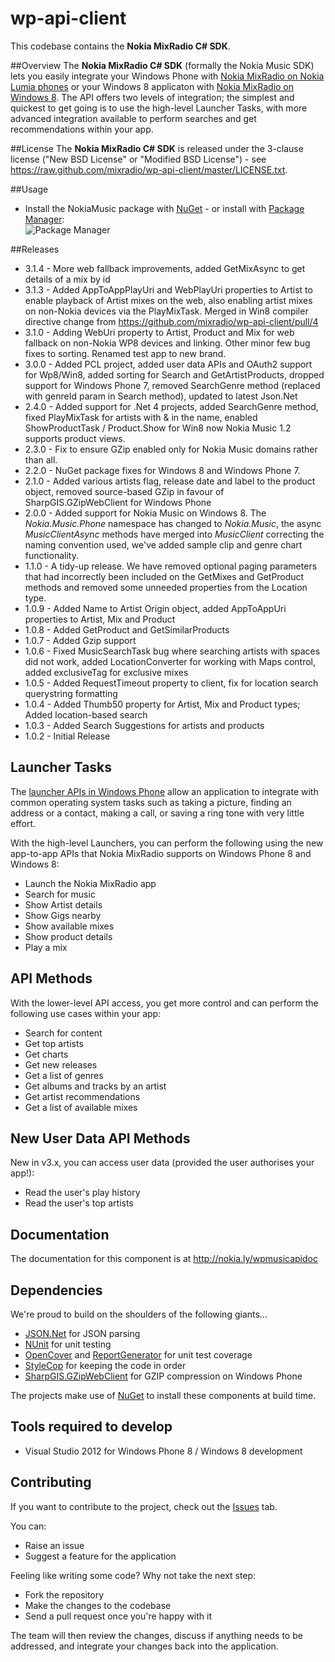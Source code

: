 # wp-api-client

This codebase contains the **Nokia MixRadio C# SDK**.

##Overview
The **Nokia MixRadio C# SDK** (formally the Nokia Music SDK) lets you easily integrate your Windows Phone with [Nokia MixRadio on Nokia Lumia phones](http://nokia.ly/musicapp)
or your Windows 8 applicaton with [Nokia MixRadio on Windows 8](http://nokia.ly/musicappwin8).
The API offers two levels of integration; the simplest and quickest to get going is to use the high-level Launcher Tasks, with more advanced integration available to perform searches and get recommendations within your app.

##License
The **Nokia MixRadio C# SDK** is released under the 3-clause license ("New BSD License" or "Modified BSD License") - see <https://raw.github.com/mixradio/wp-api-client/master/LICENSE.txt>.

##Usage

 - Install the NokiaMusic package with [NuGet](https://nuget.org/packages/NokiaMusic) - or install with [Package Manager](http://docs.nuget.org/docs/start-here/using-the-package-manager-console): <br/>
 ![Package Manager](http://api.ent.nokia.com/assets/nuget.png)
 
##Releases

- 3.1.4 - More web fallback improvements, added GetMixAsync to get details of a mix by id
- 3.1.3 - Added AppToAppPlayUri and WebPlayUri properties to Artist to enable playback of Artist mixes on the web, also enabling artist mixes on non-Nokia devices via the PlayMixTask. Merged in Win8 compiler directive change from https://github.com/mixradio/wp-api-client/pull/4
- 3.1.0 - Adding WebUri property to Artist, Product and Mix for web fallback on non-Nokia WP8 devices and linking. Other minor few bug fixes to sorting. Renamed test app to new brand.
- 3.0.0 - Added PCL project, added user data APIs and OAuth2 support for Wp8/Win8, added sorting for Search and GetArtistProducts, dropped support for Windows Phone 7, removed SearchGenre method (replaced with genreId param in Search method), updated to latest Json.Net
- 2.4.0 - Added support for .Net 4 projects, added SearchGenre method, fixed PlayMixTask for artists with & in the name, enabled ShowProductTask / Product.Show for Win8 now Nokia Music 1.2 supports product views.
- 2.3.0 - Fix to ensure GZip enabled only for Nokia Music domains rather than all.
- 2.2.0 - NuGet package fixes for Windows 8 and Windows Phone 7.
- 2.1.0 - Added various artists flag, release date and label to the product object, removed source-based GZip in favour of SharpGIS.GZipWebClient for Windows Phone
- 2.0.0 - Added support for Nokia Music on Windows 8. The *Nokia.Music.Phone* namespace has changed to *Nokia.Music*, the async *MusicClientAsync* methods have merged into *MusicClient* correcting the naming convention used, we've added sample clip and genre chart functionality.
- 1.1.0 - A tidy-up release. We have removed optional paging parameters that had incorrectly been included on the GetMixes and GetProduct methods and removed some unneeded properties from the Location type.
- 1.0.9 - Added Name to Artist Origin object, added AppToAppUri properties to Artist, Mix and Product
- 1.0.8 - Added GetProduct and GetSimilarProducts
- 1.0.7 - Added Gzip support
- 1.0.6 - Fixed MusicSearchTask bug where searching artists with spaces did not work, added LocationConverter for working with Maps control, added exclusiveTag for exclusive mixes
- 1.0.5 - Added RequestTimeout property to client, fix for location search querystring formatting
- 1.0.4 - Added Thumb50 property for Artist, Mix and Product types; Added location-based search
- 1.0.3 - Added Search Suggestions for artists and products
- 1.0.2 - Initial Release


## Launcher Tasks
The [launcher APIs in Windows Phone](http://msdn.microsoft.com/en-us/library/windowsphone/develop/ff769550.aspx) allow an application to integrate with common operating system tasks such as taking a picture, finding an address or a contact, making a call, or saving a ring tone with very little effort. 

With the high-level Launchers, you can perform the following using the new app-to-app APIs that Nokia MixRadio supports on Windows Phone 8 and Windows 8:

- Launch the Nokia MixRadio app
- Search for music
- Show Artist details
- Show Gigs nearby
- Show available mixes
- Show product details
- Play a mix 
 
## API Methods
With the lower-level API access, you get more control and can perform the following use cases within your app:

- Search for content
- Get top artists
- Get charts
- Get new releases
- Get a list of genres
- Get albums and tracks by an artist
- Get artist recommendations
- Get a list of available mixes

## New User Data API Methods
New in v3.x, you can access user data (provided the user authorises your app!):

- Read the user's play history
- Read the user's top artists

## Documentation
The documentation for this component is at <http://nokia.ly/wpmusicapidoc>

## Dependencies

We're proud to build on the shoulders of the following giants...

 - [JSON.Net](http://json.codeplex.com) for JSON parsing
 - [NUnit](http://nunit.org) for unit testing
 - [OpenCover](https://github.com/sawilde/opencover/) and [ReportGenerator](http://reportgenerator.codeplex.com) for unit test coverage
 - [StyleCop](http://stylecop.codeplex.com) for keeping the code in order
 - [SharpGIS.GZipWebClient](https://github.com/dotMorten/SharpGIS.GZipWebClient) for GZIP compression on Windows Phone
 
The projects make use of [NuGet](http://nuget.org) to install these components at build time.
 
## Tools required to develop

 - Visual Studio 2012 for Windows Phone 8 / Windows 8 development

## Contributing

If you want to contribute to the project, check out the [Issues](https://github.com/nokia-entertainment/wp-api-client/issues) tab.

You can:

 - Raise an issue
 - Suggest a feature for the application

Feeling like writing some code? Why not take the next step:

 - Fork the repository
 - Make the changes to the codebase
 - Send a pull request once you're happy with it

The team will then review the changes, discuss if anything needs to be addressed, and integrate your changes back into the application.

